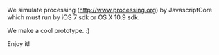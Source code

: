 We simulate processing (http://www.processing.org) by JavascriptCore which must run by iOS 7 sdk or OS X 10.9 sdk.

We make a cool prototype. :)

Enjoy it! 
